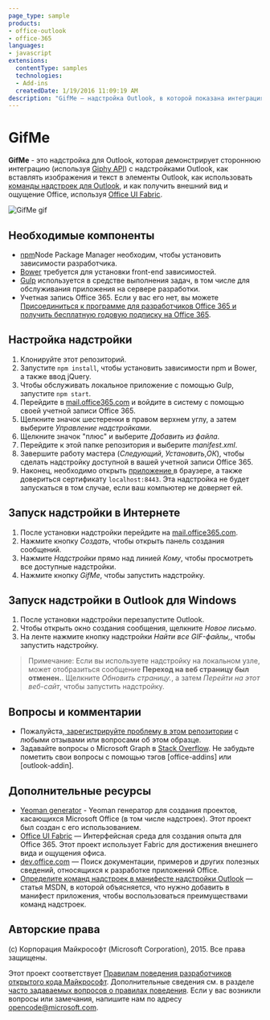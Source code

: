 ```yaml
---
page_type: sample
products:
- office-outlook
- office-365
languages:
- javascript
extensions:
  contentType: samples
  technologies:
  - Add-ins
  createdDate: 1/19/2016 11:09:19 AM
description: "GifMe — надстройка Outlook, в которой показана интеграция с сторонней системой (с помощью Giphy API) с надстройками Outlook."
---
```


# GifMe

**GifMe** - это надстройка для Outlook, которая демонстрирует стороннюю интеграцию (используя [Giphy API](https://github.com/giphy/GiphyAPI)) с надстройками Outlook, как вставлять изображения и текст в элементы Outlook, как использовать [команды надстроек для Outlook](https://msdn.microsoft.com/library/office/mt267546.aspx), и как получить внешний вид и ощущение Office, используя [Office UI Fabric](http://dev.office.com/fabric).

![GifMe gif](/readme_assets/demo.gif)

## Необходимые компоненты
* [npm](https://www.npmjs.com/)Node Package Manager необходим, чтобы установить зависимости разработчика.
* [Bower](http://bower.io/) требуется для установки front-end зависимостей. 
* [Gulp](http://gulpjs.com/) используется в средстве выполнения задач, в том числе для обслуживания приложения на сервере разработки.
* Учетная запись Office 365. Если у вас его нет, вы можете [Присоединиться к программе для разработчиков Office 365 и получить бесплатную годовую подписку на Office 365](https://aka.ms/devprogramsignup).

## Настройка надстройки
1. Клонируйте этот репозиторий.
2. Запустите `npm install`, чтобы установить зависимости npm и Bower, а также ввод jQuery.
3. Чтобы обслуживать локальное приложение с помощью Gulp, запустите `npm start`.
4. Перейдите в [mail.office365.com](http://mail.office365.com) и войдите в систему с помощью своей учетной записи Office 365.
5. Щелкните значок шестеренки в правом верхнем углу, а затем выберите *Управление надстройками*.
6. Щелкните значок "плюс" и выберите *Добавить из файла*.
7. Перейдите к этой папке репозитория и выберите *manifest.xml*.
8. Завершите работу мастера (*Следующий*, *Установить*,*ОК*), чтобы сделать надстройку доступной в вашей учетной записи Office 365.
9. Наконец, необходимо открыть [приложение ](https://localhost:8443/appcompose/home/home.html) в браузере, а также довериться сертификату `localhost:8443`. Эта надстройка не будет запускаться в том случае, если ваш компьютер не доверяет ей.

## Запуск надстройки в Интернете
1. После установки надстройки перейдите на [mail.office365.com](mail.office365.com). 
2. Нажмите кнопку *Создать*, чтобы открыть панель создания сообщений.
3. Нажмите *Надстройки* прямо над линией *Кому*, чтобы просмотреть все доступные надстройки.
4. Нажмите кнопку *GifMe*, чтобы запустить надстройку.

## Запуск надстройки в Outlook для Windows
1. После установки надстройки перезапустите Outlook. 
2. Чтобы открыть окно создания сообщения, щелкните *Новое письмо*.
3. На ленте нажмите кнопку надстройки *Найти все GIF-файлы,*, чтобы запустить надстройку.

  > Примечание: Если вы используете надстройку на локальном узле, может отобразиться сообщение **Переход на веб страницу был отменен.**. Щелкните *Обновить страницу.*, а затем *Перейти на этот веб-сайт*, чтобы запустить надстройку.

## Вопросы и комментарии
* Пожалуйста,[ зарегистрируйте проблему в этом репозитории](https://github.com/OfficeDev/Outlook-Add-in-GifMe/issues) с любыми отзывами или вопросами об этом образце.
* Задавайте вопросы о Microsoft Graph в [Stack Overflow](http://stackoverflow.com/questions/tagged/office-addins). Не забудьте пометить свои вопросы с помощью тэгов [office-addins] или [outlook-addin].

## Дополнительные ресурсы
* [Yeoman generator](https://github.com/OfficeDev/generator-office) - Yeoman генератор для создания проектов, касающихся Microsoft Office (в том числе надстроек). Этот проект был создан с его использованием.
* [Office UI Fabric](https://github.com/OfficeDev/Office-UI-Fabric/) — Интерфейсная среда для создания опыта для Office 365. Этот проект использует Fabric для достижения внешнего вида и ощущения офиса. 
* [dev.office.com](http://dev.office.com) — Поиск документации, примеров и других полезных сведений, относящихся к разработке приложений Office.
* [Определите команд надстроек в манифесте надстройки Outlook](https://msdn.microsoft.com/library/office/mt267547.aspx) — статья MSDN, в которой объясняется, что нужно добавить в манифест приложения, чтобы воспользоваться преимуществами команд надстроек.

## Авторские права
(c) Корпорация Майкрософт (Microsoft Corporation), 2015. Все права защищены.

Этот проект соответствует [Правилам поведения разработчиков открытого кода Майкрософт](https://opensource.microsoft.com/codeofconduct/). Дополнительные сведения см. в разделе [часто задаваемых вопросов о правилах поведения](https://opensource.microsoft.com/codeofconduct/faq/). Если у вас возникли вопросы или замечания, напишите нам по адресу [opencode@microsoft.com](mailto:opencode@microsoft.com).
